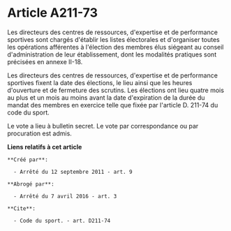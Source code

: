 # Article A211-73

Les directeurs des centres de ressources, d'expertise et de performance sportives sont chargés d'établir les listes
électorales et d'organiser toutes les opérations afférentes à l'élection des membres élus siégeant au conseil
d'administration de leur établissement, dont les modalités pratiques sont précisées en annexe II-18. 

Les directeurs des centres de ressources, d'expertise et de performance sportives fixent la date des élections, le lieu ainsi
que les heures d'ouverture et de fermeture des scrutins. Les élections ont lieu quatre mois au plus et un mois au moins avant
la date d'expiration de la durée du mandat des membres en exercice telle que fixée par l'article D. 211-74 du code du sport. 

Le vote a lieu à bulletin secret. Le vote par correspondance ou par procuration est admis.

**Liens relatifs à cet article**

	**Créé par**:

	  - Arrêté du 12 septembre 2011 - art. 9

	**Abrogé par**:

	  - Arrêté du 7 avril 2016 - art. 3

	**Cite**:

	  - Code du sport. - art. D211-74
